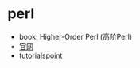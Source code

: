 # perl

+ book: Higher-Order Perl (高阶Perl)
+ [官网](https://www.perl.org/)
+ [tutorialspoint](https://www.tutorialspoint.com/perl/index.htm)
